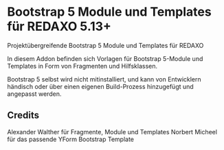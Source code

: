 # Bootstrap 5 Module und Templates für REDAXO 5.13+

Projektübergreifende Bootstrap 5 Module und Templates für REDAXO

In diesem Addon befinden sich Vorlagen für Bootstrap 5-Module und Templates in Form von Fragmenten und Hilfsklassen. 

Bootstrap 5 selbst wird nicht mitinstalliert, und kann von Entwicklern händisch oder über einen eigenen Build-Prozess hinzugefügt und angepasst werden.

## Credits

Alexander Walther für Fragmente, Module und Templates
Norbert Micheel für das passende YForm Bootstrap Template
